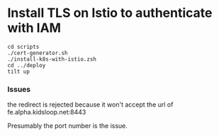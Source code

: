 
# Install TLS on Istio to authenticate with IAM
```
cd scripts
./cert-generator.sh
./install-k8s-with-istio.zsh
cd ../deploy
tilt up
```

### Issues
the redirect is rejected because it won't accept the url of fe.alpha.kidsloop.net:8443

Presumably the port number is the issue.
